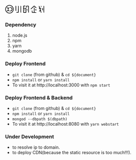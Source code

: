 <img src="/public/image/logo_desktop.png">

### Dependency
1. node.js
2. npm
3. yarn
4. mongodb

### Deploy Frontend
- `git clone` (from github) & `cd ${document}`
- `npm install` or `yarn install`
- To visit it at http://localhost:3000 with `npm start`

### Deploy Frontend & Backend
- `git clone` (from github) & `cd ${document}`
- `npm install` or `yarn install`
- `mongod --dbpath $(dbpath)`
- To visit it at http://localhost:8080 with `yarn webstart`

### Under Development
- to resolve ip to domain.
- to deploy CDN(because the static resource is too much!!!).
